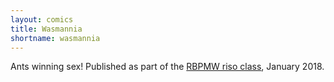 ```yaml
---
layout: comics
title: Wasmannia
shortname: wasmannia
---
```

Ants winning sex! Published as part of the <a href="http://www.rbpmw-efanyc.org/riso-room/">RBPMW riso class</a>, January 2018.

